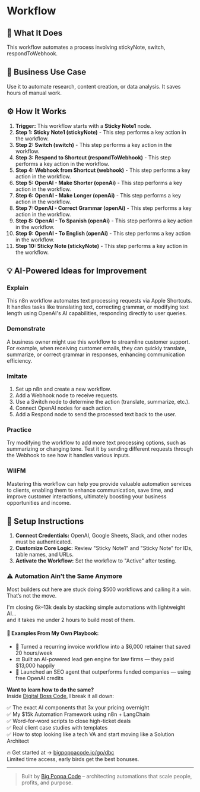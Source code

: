 # Workflow

## 🚀 What It Does
This workflow automates a process involving stickyNote, switch, respondToWebhook.

## 💼 Business Use Case
Use it to automate research, content creation, or data analysis. It saves hours of manual work.

## ⚙️ How It Works
1.  **Trigger:** This workflow starts with a **Sticky Note1** node.
2. **Step 1: Sticky Note1 (stickyNote)** - This step performs a key action in the workflow.
3. **Step 2: Switch (switch)** - This step performs a key action in the workflow.
4. **Step 3: Respond to Shortcut (respondToWebhook)** - This step performs a key action in the workflow.
5. **Step 4: Webhook from Shortcut (webhook)** - This step performs a key action in the workflow.
6. **Step 5: OpenAI - Make Shorter (openAi)** - This step performs a key action in the workflow.
7. **Step 6: OpenAI - Make Longer (openAi)** - This step performs a key action in the workflow.
8. **Step 7: OpenAI - Correct Grammar (openAi)** - This step performs a key action in the workflow.
9. **Step 8: OpenAI - To Spanish (openAi)** - This step performs a key action in the workflow.
10. **Step 9: OpenAI - To English (openAi)** - This step performs a key action in the workflow.
11. **Step 10: Sticky Note (stickyNote)** - This step performs a key action in the workflow.

## 💡 AI-Powered Ideas for Improvement
### Explain
This n8n workflow automates text processing requests via Apple Shortcuts. It handles tasks like translating text, correcting grammar, or modifying text length using OpenAI's AI capabilities, responding directly to user queries.

### Demonstrate
A business owner might use this workflow to streamline customer support. For example, when receiving customer emails, they can quickly translate, summarize, or correct grammar in responses, enhancing communication efficiency.

### Imitate
1. Set up n8n and create a new workflow.
2. Add a Webhook node to receive requests.
3. Use a Switch node to determine the action (translate, summarize, etc.).
4. Connect OpenAI nodes for each action.
5. Add a Respond node to send the processed text back to the user.

### Practice
Try modifying the workflow to add more text processing options, such as summarizing or changing tone. Test it by sending different requests through the Webhook to see how it handles various inputs.

### WIIFM
Mastering this workflow can help you provide valuable automation services to clients, enabling them to enhance communication, save time, and improve customer interactions, ultimately boosting your business opportunities and income.

## 🔧 Setup Instructions
1. **Connect Credentials:** OpenAI, Google Sheets, Slack, and other nodes must be authenticated.
2. **Customize Core Logic:** Review "Sticky Note1" and "Sticky Note" for IDs, table names, and URLs.
3. **Activate the Workflow:** Set the workflow to "Active" after testing.

### ⚠️ Automation Ain’t the Same Anymore

Most builders out here are stuck doing $500 workflows and calling it a win.  
That’s not the move.  

I'm closing $6k–$13k deals by stacking simple automations with lightweight AI...  
and it takes me under 2 hours to build most of them.

#### 🧠 Examples From My Own Playbook:
- 🔁 Turned a recurring invoice workflow into a $6,000 retainer that saved 20 hours/week  
- ⚖️ Built an AI-powered lead gen engine for law firms — they paid $13,000 happily  
- 🚀 Launched an SEO agent that outperforms funded companies — using free OpenAI credits  

**Want to learn how to do the same?**  
Inside [Digital Boss Code](https://bigpoppacode.io/go/dbc), I break it all down:

✅ The exact AI components that 3x your pricing overnight  
✅ My $15k Automation Framework using n8n + LangChain  
✅ Word-for-word scripts to close high-ticket deals  
✅ Real client case studies with templates  
✅ How to stop looking like a tech VA and start moving like a Solution Architect  

🔥 Get started at → [bigpoppacode.io/go/dbc](https://bigpoppacode.io/go/dbc)  
Limited time access, early birds get the best bonuses.

---
> Built by [Big Poppa Code](https://bigpoppacode.io) – architecting automations that scale people, profits, and purpose.
